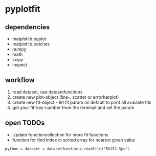 # pyplotfit
## dependencies
- matplotlib.pyplot 
- matplotlib.patches
- numpy
- math
- scipy
- inspect

## workflow
1. read dataset, use datasetfunctions
2. create new plot-object (line-, scatter or errorbarplot)
3. create new fit-object - let fit param on default to print all avaiable fits
4. get your fit-key-number from the terminal and set the param

## open TODOs
- Update functioncollection for more fit functions
- function for find index in sorted array for nearest given value

`python = dataset = datasetfunctions.readfile("EU152.Spe")`